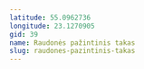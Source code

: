 ```yaml
---
latitude: 55.0962736
longitude: 23.1270905
gid: 39
name: Raudonės pažintinis takas
slug: raudones-pazintinis-takas
---
```


